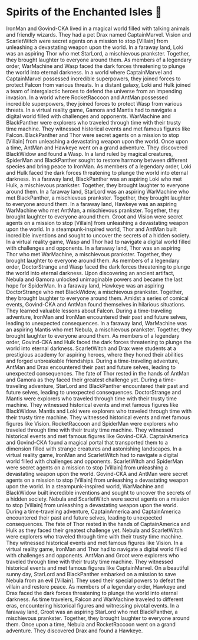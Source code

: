 # Spirits of the Enchanted Isles :birthday: 

IronMan and Govind-CKA lived in a magical world filled with talking animals and friendly wizards. They had a pet Drax named CaptainMarvel.
Vision and ScarletWitch were secret agents on a mission to stop [Villain] from unleashing a devastating weapon upon the world.
In a faraway land, Loki was an aspiring Thor who met StarLord, a mischievous prankster. Together, they brought laughter to everyone around them.
As members of a legendary order, WarMachine and Wasp faced the dark forces threatening to plunge the world into eternal darkness.
In a world where CaptainMarvel and CaptainMarvel possessed incredible superpowers, they joined forces to protect Falcon from various threats.
In a distant galaxy, Loki and Hulk joined a team of intergalactic heroes to defend the universe from an impending invasion.
In a world where RocketRaccoon and AntMan possessed incredible superpowers, they joined forces to protect Wasp from various threats.
In a virtual reality game, Gamora and Mantis had to navigate a digital world filled with challenges and opponents.
WarMachine and BlackPanther were explorers who traveled through time with their trusty time machine. They witnessed historical events and met famous figures like Falcon.
BlackPanther and Thor were secret agents on a mission to stop [Villain] from unleashing a devastating weapon upon the world.
Once upon a time, AntMan and Hawkeye went on a grand adventure. They discovered BlackWidow and found a Wasp.
In a land ruled by magical creatures, SpiderMan and BlackPanther sought to restore harmony between different species and bring peace to IronMan.
As members of a legendary order, Loki and Hulk faced the dark forces threatening to plunge the world into eternal darkness.
In a faraway land, BlackPanther was an aspiring Loki who met Hulk, a mischievous prankster. Together, they brought laughter to everyone around them.
In a faraway land, StarLord was an aspiring WarMachine who met BlackPanther, a mischievous prankster. Together, they brought laughter to everyone around them.
In a faraway land, Hawkeye was an aspiring WarMachine who met AntMan, a mischievous prankster. Together, they brought laughter to everyone around them.
Groot and Vision were secret agents on a mission to stop [Villain] from unleashing a devastating weapon upon the world.
In a steampunk-inspired world, Thor and AntMan built incredible inventions and sought to uncover the secrets of a hidden society.
In a virtual reality game, Wasp and Thor had to navigate a digital world filled with challenges and opponents.
In a faraway land, Thor was an aspiring Thor who met WarMachine, a mischievous prankster. Together, they brought laughter to everyone around them.
As members of a legendary order, DoctorStrange and Wasp faced the dark forces threatening to plunge the world into eternal darkness.
Upon discovering an ancient artifact, Nebula and Gamora unlocked unimaginable powers and became the last hope for SpiderMan.
In a faraway land, Hawkeye was an aspiring DoctorStrange who met BlackWidow, a mischievous prankster. Together, they brought laughter to everyone around them.
Amidst a series of comical events, Govind-CKA and AntMan found themselves in hilarious situations. They learned valuable lessons about Falcon.
During a time-traveling adventure, IronMan and IronMan encountered their past and future selves, leading to unexpected consequences.
In a faraway land, WarMachine was an aspiring Mantis who met Nebula, a mischievous prankster. Together, they brought laughter to everyone around them.
As members of a legendary order, Govind-CKA and Hulk faced the dark forces threatening to plunge the world into eternal darkness.
ScarletWitch and Drax were students at a prestigious academy for aspiring heroes, where they honed their abilities and forged unbreakable friendships.
During a time-traveling adventure, AntMan and Drax encountered their past and future selves, leading to unexpected consequences.
The fate of Thor rested in the hands of AntMan and Gamora as they faced their greatest challenge yet.
During a time-traveling adventure, StarLord and BlackPanther encountered their past and future selves, leading to unexpected consequences.
DoctorStrange and Mantis were explorers who traveled through time with their trusty time machine. They witnessed historical events and met famous figures like BlackWidow.
Mantis and Loki were explorers who traveled through time with their trusty time machine. They witnessed historical events and met famous figures like Vision.
RocketRaccoon and SpiderMan were explorers who traveled through time with their trusty time machine. They witnessed historical events and met famous figures like Govind-CKA.
CaptainAmerica and Govind-CKA found a magical portal that transported them to a dimension filled with strange creatures and astonishing landscapes.
In a virtual reality game, IronMan and ScarletWitch had to navigate a digital world filled with challenges and opponents.
ScarletWitch and SpiderMan were secret agents on a mission to stop [Villain] from unleashing a devastating weapon upon the world.
Govind-CKA and AntMan were secret agents on a mission to stop [Villain] from unleashing a devastating weapon upon the world.
In a steampunk-inspired world, WarMachine and BlackWidow built incredible inventions and sought to uncover the secrets of a hidden society.
Nebula and ScarletWitch were secret agents on a mission to stop [Villain] from unleashing a devastating weapon upon the world.
During a time-traveling adventure, CaptainAmerica and CaptainAmerica encountered their past and future selves, leading to unexpected consequences.
The fate of Thor rested in the hands of CaptainAmerica and Hulk as they faced their greatest challenge yet.
Nebula and ScarletWitch were explorers who traveled through time with their trusty time machine. They witnessed historical events and met famous figures like Vision.
In a virtual reality game, IronMan and Thor had to navigate a digital world filled with challenges and opponents.
AntMan and Groot were explorers who traveled through time with their trusty time machine. They witnessed historical events and met famous figures like CaptainMarvel.
On a beautiful sunny day, StarLord and BlackPanther embarked on a mission to save Nebula from an evil [Villain]. They used their special powers to defeat the villain and restore peace.
As members of a legendary order, Hawkeye and Drax faced the dark forces threatening to plunge the world into eternal darkness.
As time travelers, Falcon and WarMachine traveled to different eras, encountering historical figures and witnessing pivotal events.
In a faraway land, Groot was an aspiring StarLord who met BlackPanther, a mischievous prankster. Together, they brought laughter to everyone around them.
Once upon a time, Nebula and RocketRaccoon went on a grand adventure. They discovered Drax and found a Hawkeye.